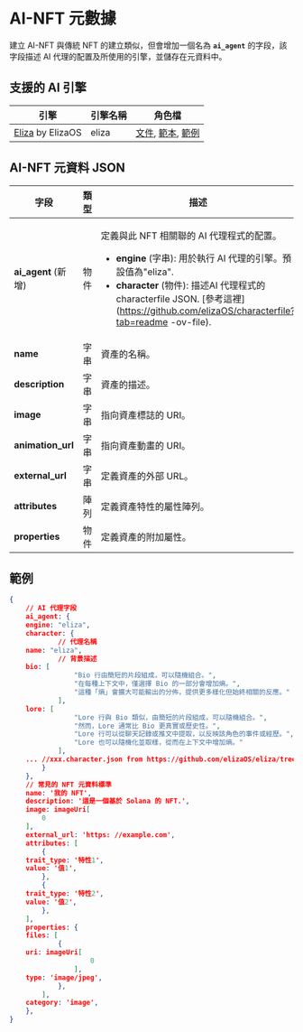 # AI-NFT 元數據

建立 AI-NFT 與傳統 NFT 的建立類似，但會增加一個名為 **`ai_agent`** 的字段，該字段描述 AI 代理的配置及所使用的引擎，並儲存在元資料中。

## 支援的 AI 引擎

| 引擎 | 引擎名稱 | 角色檔 |
| --- | --- | --- |
| [Eliza](https://github.com/elizaOS/eliza) by ElizaOS | eliza | [文件](https://elizaos.github.io/eliza/docs/core/characterfile/), [範本]( https://github.com/elizaOS/characterfile), [範例](https://github.com/elizaOS/eliza/tree/main/characters) |

## AI-NFT 元資料 JSON

| 字段 | 類型 | 描述 |
| --- | --- | --- |
| **ai_agent** (新增) | 物件 | <p>定義與此 NFT 相關聯的 AI 代理程式的配置。 </p><ul><li>**engine** (字串): 用於執行 AI 代理的引擎。預設值為"eliza".</li><li>**character** (物件): 描述AI 代理程式的characterfile JSON. [參考這裡](https://github.com/elizaOS/characterfile?tab=readme -ov-file).</li></ul> |
| **name** | 字串 | 資產的名稱。 |
| **description** | 字串 | 資產的描述。 |
| **image** | 字串 | 指向資產標誌的 URI。 |
| **animation_url** | 字串 | 指向資產動畫的 URI。 |
| **external_url** | 字串 | 定義資產的外部 URL。 |
| **attributes** | 陣列 | 定義資產特性的屬性陣列。 |
| **properties** | 物件 | 定義資產的附加屬性。 |

## 範例

```json
{
    // AI 代理字段
    ai_agent: {
    engine: "eliza",
    character: {
            // 代理名稱
    name: "eliza",
            // 背景描述
    bio: [
                "Bio 行由簡短的片段組成，可以隨機組合。",
                "在每種上下文中，僅選擇 Bio 的一部分會增加熵。",
                "這種「熵」會擴大可能輸出的分佈，提供更多樣化但始終相關的反應。"
            ],
    lore: [
                "Lore 行與 Bio 類似，由簡短的片段組成，可以隨機組合。",
                "然而，Lore 通常比 Bio 更真實或歷史性。",
                "Lore 行可以從聊天記錄或推文中提取，以反映該角色的事件或經歷。",
                "Lore 也可以隨機化並取樣，從而在上下文中增加熵。"
            ],
    ... //xxx.character.json from https://github.com/elizaOS/eliza/tree/main/characters
        }
    },
    // 常見的 NFT 元資料標準
    name: '我的 NFT',
    description: '這是一個基於 Solana 的 NFT.',
    image: imageUri[
        0
    ],
    external_url: 'https: //example.com',
    attributes: [
        {
    trait_type: '特性1',
    value: '值1',
        },
        {
    trait_type: '特性2',
    value: '值2',
        },
    ],
    properties: {
    files: [
            {
    uri: imageUri[
                    0
                ],
    type: 'image/jpeg',
            },
        ],
    category: 'image',
    },
}
```